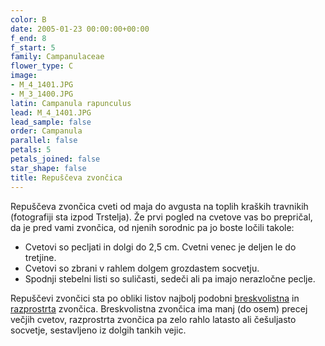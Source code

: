 ```yaml
---
color: B
date: 2005-01-23 00:00:00+00:00
f_end: 8
f_start: 5
family: Campanulaceae
flower_type: C
image:
- M_4_1401.JPG
- M_3_1400.JPG
latin: Campanula rapunculus
lead: M_4_1401.JPG
lead_sample: false
order: Campanula
parallel: false
petals: 5
petals_joined: false
star_shape: false
title: Repuščeva zvončica
---
```

Repuščeva zvončica cveti od maja do avgusta na toplih kraških travnikih (fotografiji sta izpod Trstelja). Že prvi pogled na cvetove vas bo prepričal, da je pred vami zvončica, od njenih sorodnic pa jo boste ločili takole:

-   Cvetovi so pecljati in dolgi do 2,5 cm. Cvetni venec je deljen le do tretjine.
-   Cvetovi so zbrani v rahlem dolgem grozdastem socvetju.
-   Spodnji stebelni listi so suličasti, sedeči ali pa imajo nerazločne peclje.

Repuščevi zvončici sta po obliki listov najbolj podobni [breskvolistna](../campanulapersicifolia/) in [razprostrta](../campanulapatula/) zvončica. Breskvolistna zvončica ima manj (do osem) precej večjih cvetov, razprostrta zvončica pa zelo rahlo latasto ali češuljasto socvetje, sestavljeno iz dolgih tankih vejic.
